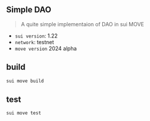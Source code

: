 ## Simple DAO
> A quite simple implementaion of DAO in sui MOVE

- `sui version`: 1.22
- `network`: testnet
- `move version` 2024 alpha

## build
```sh
sui move build
```

## test

```sh
sui move test
```

